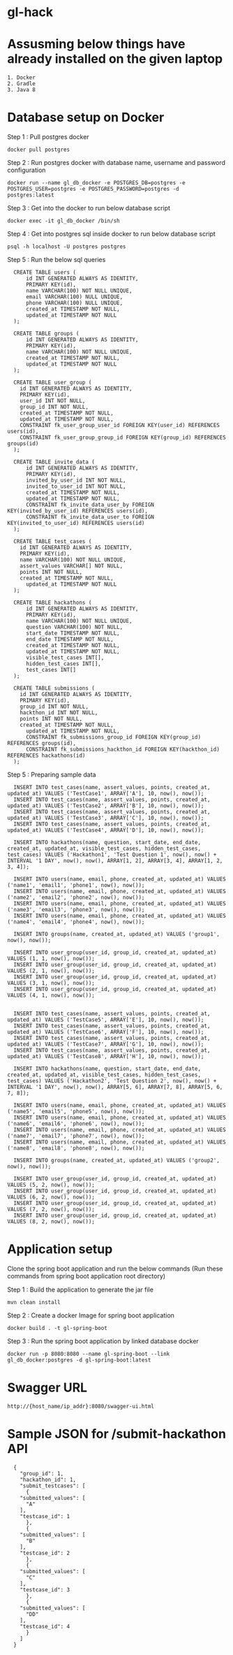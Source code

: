 # gl-hack

# Assusming below things have already installed on the given laptop

	1. Docker
	2. Gradle
	3. Java 8


# Database setup on Docker

Step 1 : Pull postgres docker
	
	docker pull postgres

Step 2 : Run postgres docker with database name, username and password configuration
	
	docker run --name gl_db_docker -e POSTGRES_DB=postgres -e POSTGRES_USER=postgres -e POSTGRES_PASSWORD=postgres -d postgres:latest

Step 3 : Get into the docker to run below database script
	
	docker exec -it gl_db_docker /bin/sh

Step 4 : Get into postgres sql inside docker to run below database script
	
	psql -h localhost -U postgres postgres

Step 5 : Run the below sql queries

	  CREATE TABLE users (
	      id INT GENERATED ALWAYS AS IDENTITY,
	      PRIMARY KEY(id),
	      name VARCHAR(100) NOT NULL UNIQUE,
	      email VARCHAR(100) NULL UNIQUE,
	      phone VARCHAR(100) NULL UNIQUE,
	      created_at TIMESTAMP NOT NULL,
	      updated_at TIMESTAMP NOT NULL
	  );

	  CREATE TABLE groups (
	      id INT GENERATED ALWAYS AS IDENTITY,
	      PRIMARY KEY(id),
	      name VARCHAR(100) NOT NULL UNIQUE,
	      created_at TIMESTAMP NOT NULL,
	      updated_at TIMESTAMP NOT NULL
	  );

	  CREATE TABLE user_group (
	    id INT GENERATED ALWAYS AS IDENTITY,
	    PRIMARY KEY(id),
	    user_id INT NOT NULL,
	    group_id INT NOT NULL,
	    created_at TIMESTAMP NOT NULL,
	    updated_at TIMESTAMP NOT NULL,
	    CONSTRAINT fk_user_group_user_id FOREIGN KEY(user_id) REFERENCES users(id),
	    CONSTRAINT fk_user_group_group_id FOREIGN KEY(group_id) REFERENCES groups(id)
	  );

	  CREATE TABLE invite_data (
	      id INT GENERATED ALWAYS AS IDENTITY,
	      PRIMARY KEY(id),
	      invited_by_user_id INT NOT NULL,
	      invited_to_user_id INT NOT NULL,
	      created_at TIMESTAMP NOT NULL,
	      updated_at TIMESTAMP NOT NULL,
	      CONSTRAINT fk_invite_data_user_by FOREIGN KEY(invited_by_user_id) REFERENCES users(id),
	      CONSTRAINT fk_invite_data_user_to FOREIGN KEY(invited_to_user_id) REFERENCES users(id)
	  );

	  CREATE TABLE test_cases (
	    id INT GENERATED ALWAYS AS IDENTITY,
	    PRIMARY KEY(id),
	    name VARCHAR(100) NOT NULL UNIQUE,
	    assert_values VARCHAR[] NOT NULL,
	    points INT NOT NULL,
	    created_at TIMESTAMP NOT NULL,
	      updated_at TIMESTAMP NOT NULL
	  );

	  CREATE TABLE hackathons (
	      id INT GENERATED ALWAYS AS IDENTITY,
	      PRIMARY KEY(id),
	      name VARCHAR(100) NOT NULL UNIQUE,
	      question VARCHAR(100) NOT NULL,
	      start_date TIMESTAMP NOT NULL,
	      end_date TIMESTAMP NOT NULL,
	      created_at TIMESTAMP NOT NULL,
	      updated_at TIMESTAMP NOT NULL,
	      visible_test_cases INT[],
	      hidden_test_cases INT[],
	      test_cases INT[]
	  );

	  CREATE TABLE submissions (
	    id INT GENERATED ALWAYS AS IDENTITY,
	    PRIMARY KEY(id),
	    group_id INT NOT NULL,
	    hackthon_id INT NOT NULL,
	    points INT NOT NULL,
	    created_at TIMESTAMP NOT NULL,
	      updated_at TIMESTAMP NOT NULL,
	      CONSTRAINT fk_submissions_group_id FOREIGN KEY(group_id) REFERENCES groups(id),
	      CONSTRAINT fk_submissions_hackthon_id FOREIGN KEY(hackthon_id) REFERENCES hackathons(id)
	  );
  
Step 5 : Preparing sample data

	  INSERT INTO test_cases(name, assert_values, points, created_at, updated_at) VALUES ('TestCase1', ARRAY['A'], 10, now(), now());
	  INSERT INTO test_cases(name, assert_values, points, created_at, updated_at) VALUES ('TestCase2', ARRAY['B'], 10, now(), now());
	  INSERT INTO test_cases(name, assert_values, points, created_at, updated_at) VALUES ('TestCase3', ARRAY['C'], 10, now(), now());
	  INSERT INTO test_cases(name, assert_values, points, created_at, updated_at) VALUES ('TestCase4', ARRAY['D'], 10, now(), now());

	  INSERT INTO hackathons(name, question, start_date, end_date, created_at, updated_at, visible_test_cases, hidden_test_cases, test_cases) VALUES ('Hackathon1', 'Test Question 1', now(), now() + INTERVAL '1 DAY', now(), now(), ARRAY[1, 2], ARRAY[3, 4], ARRAY[1, 2, 3, 4]);

	  INSERT INTO users(name, email, phone, created_at, updated_at) VALUES ('name1', 'email1', 'phone1', now(), now());
	  INSERT INTO users(name, email, phone, created_at, updated_at) VALUES ('name2', 'email2', 'phone2', now(), now());
	  INSERT INTO users(name, email, phone, created_at, updated_at) VALUES ('name3', 'email3', 'phone3', now(), now());
	  INSERT INTO users(name, email, phone, created_at, updated_at) VALUES ('name4', 'email4', 'phone4', now(), now());

	  INSERT INTO groups(name, created_at, updated_at) VALUES ('group1', now(), now());

	  INSERT INTO user_group(user_id, group_id, created_at, updated_at) VALUES (1, 1, now(), now());
	  INSERT INTO user_group(user_id, group_id, created_at, updated_at) VALUES (2, 1, now(), now());
	  INSERT INTO user_group(user_id, group_id, created_at, updated_at) VALUES (3, 1, now(), now());
	  INSERT INTO user_group(user_id, group_id, created_at, updated_at) VALUES (4, 1, now(), now());


	  INSERT INTO test_cases(name, assert_values, points, created_at, updated_at) VALUES ('TestCase5', ARRAY['E'], 10, now(), now());
	  INSERT INTO test_cases(name, assert_values, points, created_at, updated_at) VALUES ('TestCase6', ARRAY['F'], 10, now(), now());
	  INSERT INTO test_cases(name, assert_values, points, created_at, updated_at) VALUES ('TestCase7', ARRAY['G'], 10, now(), now());
	  INSERT INTO test_cases(name, assert_values, points, created_at, updated_at) VALUES ('TestCase8', ARRAY['H'], 10, now(), now());

	  INSERT INTO hackathons(name, question, start_date, end_date, created_at, updated_at, visible_test_cases, hidden_test_cases, test_cases) VALUES ('Hackathon2', 'Test Question 2', now(), now() + INTERVAL '1 DAY', now(), now(), ARRAY[5, 6], ARRAY[7, 8], ARRAY[5, 6, 7, 8]);

	  INSERT INTO users(name, email, phone, created_at, updated_at) VALUES ('name5', 'email5', 'phone5', now(), now());
	  INSERT INTO users(name, email, phone, created_at, updated_at) VALUES ('name6', 'email6', 'phone6', now(), now());
	  INSERT INTO users(name, email, phone, created_at, updated_at) VALUES ('name7', 'email7', 'phone7', now(), now());
	  INSERT INTO users(name, email, phone, created_at, updated_at) VALUES ('name8', 'email8', 'phone8', now(), now());

	  INSERT INTO groups(name, created_at, updated_at) VALUES ('group2', now(), now());

	  INSERT INTO user_group(user_id, group_id, created_at, updated_at) VALUES (5, 2, now(), now());
	  INSERT INTO user_group(user_id, group_id, created_at, updated_at) VALUES (6, 2, now(), now());
	  INSERT INTO user_group(user_id, group_id, created_at, updated_at) VALUES (7, 2, now(), now());
	  INSERT INTO user_group(user_id, group_id, created_at, updated_at) VALUES (8, 2, now(), now());

# Application setup

Clone the spring boot application and run the below commands (Run these commands from spring boot application root directory)

Step 1 : Build the application to generate the jar file
	
	mvn clean install

Step 2 : Create a docker Image for spring boot application
	
	docker build . -t gl-spring-boot

Step 3 : Run the spring boot application by linked database docker
	
	docker run -p 8080:8080 --name gl-spring-boot --link gl_db_docker:postgres -d gl-spring-boot:latest

# Swagger URL

	http://{host_name/ip_addr}:8080/swagger-ui.html

# Sample JSON for /submit-hackathon API

	  {
	    "group_id": 1,
	    "hackathon_id": 1,
	    "submit_testcases": [
	      {
		"submitted_values": [
		  "A"
		],
		"testcase_id": 1
	      },
	      {
		"submitted_values": [
		  "B"
		],
		"testcase_id": 2
	      },
	      {
		"submitted_values": [
		  "C"
		],
		"testcase_id": 3
	      },
	      {
		"submitted_values": [
		  "DD"
		],
		"testcase_id": 4
	      }
	    ]
	  }
